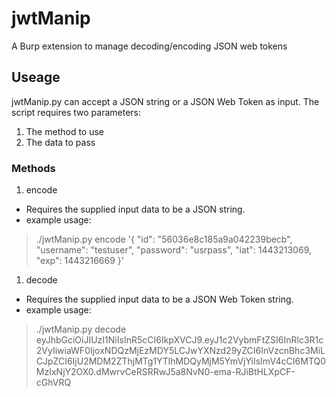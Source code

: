 # jwtManip
A Burp extension to manage decoding/encoding JSON web tokens

## Useage
jwtManip.py can accept a JSON string or a JSON Web Token as input.
The script requires two parameters:

1. The method to use
1. The data to pass

### Methods
1. encode
  - Requires the supplied input data to be a JSON string.
  - example usage:
  > ./jwtManip.py  encode '{
      "id": "56036e8c185a9a042239becb",
      "username": "testuser",
      "password": "usrpass",
      "iat": 1443213069,
      "exp": 1443216669
    }'

1. decode
  - Requires the supplied input data to be a JSON Web Token string.
  - example usage:
  > ./jwtManip.py decode eyJhbGciOiJIUzI1NiIsInR5cCI6IkpXVCJ9.eyJ1c2VybmFtZSI6InRlc3R1c2VyIiwiaWF0IjoxNDQzMjEzMDY5LCJwYXNzd29yZCI6InVzcnBhc3MiLCJpZCI6IjU2MDM2ZThjMTg1YTlhMDQyMjM5YmVjYiIsImV4cCI6MTQ0MzIxNjY2OX0.dMwrvCeRSRRwJ5a8NvN0-ema-RJiBtHLXpCF-cGhVRQ
